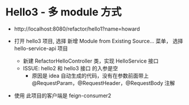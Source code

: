 # Hello3 - 多 module 方式

- http://localhost:8080/refactor/hello1?name=howard

- 打开 hello3 项目, 选择 新增 Module from Existing Source... 菜单， 选择 hello-service-api 项目
  	- 新建 RefactorHelloController 类，实现 HelloService 接口
  	- ISSUE: hello2 和 hello3 接口 的入参是空
  		- 原因是 idea 自动生成的代码，没有在参数前面带上 @RequestParam，@RequestHeader，@RequestBody 注解
  		
- 使用 此项目的客户端是 feign-consumer2  